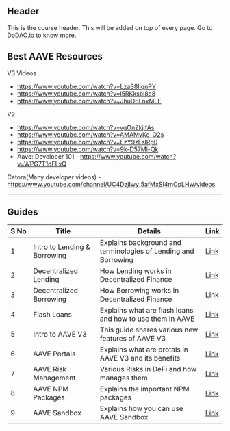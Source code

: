 ## Header
This is the course header. This will be added on top of every page. Go to [DoDAO.io](https://www.dodao.io) to know more.

## Best AAVE Resources
V3 Videos
- https://www.youtube.com/watch?v=LzaS8IiqnPY
- https://www.youtube.com/watch?v=l5RKksbi8e8
- https://www.youtube.com/watch?v=JhuD6LnxMLE

V2 
- https://www.youtube.com/watch?v=vgOnZkjifAs
- https://www.youtube.com/watch?v=AMAMvKc-O2s
- https://www.youtube.com/watch?v=EzY9zFslRp0
- https://www.youtube.com/watch?v=9k-D57Mi-Qk
- Aave: Developer 101 - https://www.youtube.com/watch?v=WPG7T1dFLxQ

Cetora(Many developer videos) - https://www.youtube.com/channel/UC4DzjIwy_5afMxSI4mOpLHw/videos

---

## Guides

| S.No        | Title       |  Details  |  Link  |
| ----------- | ----------- |----------- | ----------- |
| 1      | Intro to Lending & Borrowing | Explains background and terminologies of Lending and Borrowing |  [Link](generated/markdown/lending-and-borrowing-basics.md) |
 | 2      | Decentralized Lending | How Lending works in Decentralized Finance |  [Link](generated/markdown/decentralized-lending.md) |
 | 3      | Decentralized Borrowing | How Borrowing works in Decentralized Finance |  [Link](generated/markdown/decentralized-borrowing.md) |
 | 4      | Flash Loans | Explains what are flash loans and how to use them in AAVE |  [Link](generated/markdown/flash-loans.md) |
 | 5      | Intro to AAVE V3 | This guide shares various new features of AAVE V3 |  [Link](generated/markdown/intro-aave-v3.md) |
 | 6      | AAVE Portals | Explains what are protals in AAVE V3 and its benefits |  [Link](generated/markdown/aave-portals.md) |
 | 7      | AAVE Risk Management | Various Risks in DeFi and how manages them |  [Link](generated/markdown/aave-risk-management.md) |
 | 8      | AAVE NPM Packages | Explains the important NPM packages |  [Link](generated/markdown/aave-npm-packages.md) |
 | 9      | AAVE Sandbox | Explains how you can use AAVE Sandbox |  [Link](generated/markdown/aave-sandbox.md) | 